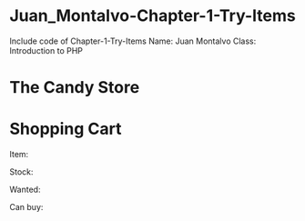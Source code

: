 # Juan_Montalvo-Chapter-1-Try-Items
Include code of Chapter-1-Try-Items
Name: Juan Montalvo
Class: Introduction to PHP


<?php 
$item    = 'Chocolate';
$stock   = 5;
$wanted  = 3;
$deliver = true;
$can_buy = (($wanted <= $stock) && ($deliver == true));
?>
<!DOCTYPE html>
<html>
  <head>
    <title>Logical Operators</title>
    <link rel="stylesheet" href="css/styles.css">
  </head>
  <body>
    <h1>The Candy Store</h1>
    <h1>Shopping Cart</h1>
    <p>Item:    <?= $item ?></p>
    <p>Stock:   <?= $stock ?></p>
    <p>Wanted: <?= $wanted ?></p>
    <p>Can buy: <?= $can_buy ?></p>
  </body>
</html>

